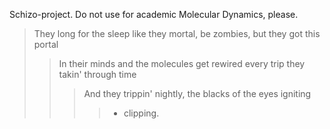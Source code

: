 Schizo-project.
Do not use for academic Molecular Dynamics, please.

> They long for the sleep like they mortal, be zombies, but they got this portal
>> In their minds and the molecules get rewired every trip they takin' through time
>>> And they trippin' nightly, the blacks of the eyes igniting
>>>> - clipping.
